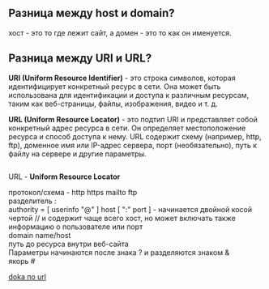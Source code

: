 
<h2>Разница между host и domain?</h2>

  хост - это то где лежит сайт, а домен - это то как он именуется.  
  
<h2>Разница между URI и URL?</h2>

  **URI (Uniform Resource Identifier)** - это строка символов, которая идентифицирует конкретный ресурс в сети. Она может быть использована для идентификации и доступа к различным ресурсам, таким как веб-страницы, файлы, изображения, видео и т. д.  
  
**URL (Uniform Resource Locator)** - это подтип URI и представляет собой конкретный адрес ресурса в сети. Он определяет местоположение ресурса и способ доступа к нему. URL содержит схему (например, http, ftp), доменное имя или IP-адрес сервера, порт (необязательно), путь к файлу на сервере и другие параметры.

```

```
  
URL - **Uniform Resource Locator**    
  
протокол/схема - http https mailto ftp  
разделитель :  
authority = [ userinfo "@" ] host [ ":" port ] - начинается двойной косой чертой // и содержит чаще всего хост, но может включать также информацию о пользователе или   порт  
domain name/host  
путь до ресурса внутри веб-сайта  
Параметры начинаются после знака ? и разделяются знаком &  
якорь #

  [doka по url](https://doka.guide/tools/url/)  

  
